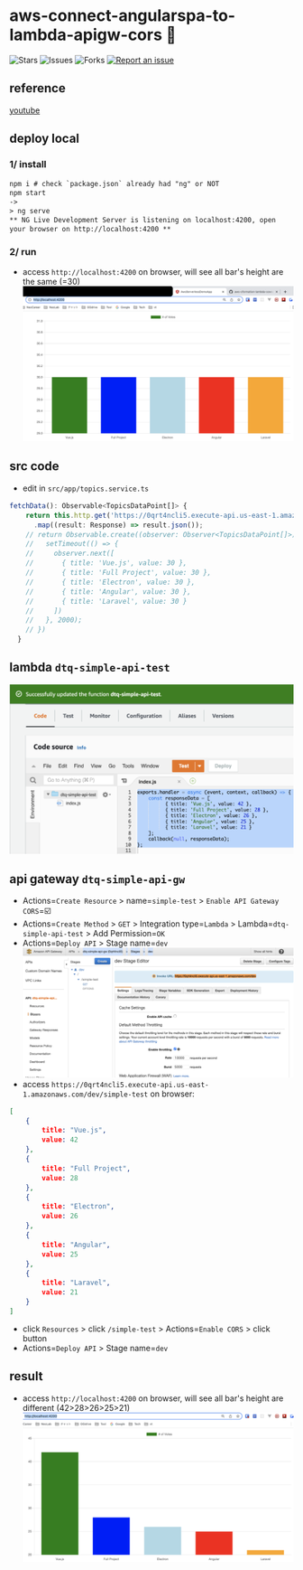 # aws-connect-angularspa-to-lambda-apigw-cors 🐳

![Stars](https://img.shields.io/github/stars/tquangdo/aws-connect-angularspa-to-lambda-apigw-cors?color=f05340)
![Issues](https://img.shields.io/github/issues/tquangdo/aws-connect-angularspa-to-lambda-apigw-cors?color=f05340)
![Forks](https://img.shields.io/github/forks/tquangdo/aws-connect-angularspa-to-lambda-apigw-cors?color=f05340)
[![Report an issue](https://img.shields.io/badge/Support-Issues-green)](https://github.com/tquangdo/aws-connect-angularspa-to-lambda-apigw-cors/issues/new)

## reference
[youtube](https://www.youtube.com/watch?v=eracVWTSqLs)

## deploy local
### 1/ install
```shell
npm i # check `package.json` already had "ng" or NOT
npm start
->
> ng serve
** NG Live Development Server is listening on localhost:4200, open your browser on http://localhost:4200 **
```
### 2/ run
- access `http://localhost:4200` on browser, will see all bar's height are the same (=30)
![local](screenshots/local.png)

## src code
- edit in `src/app/topics.service.ts`
```ts
fetchData(): Observable<TopicsDataPoint[]> {
    return this.http.get('https://0qrt4ncli5.execute-api.us-east-1.amazonaws.com/dev/simple-test')
      .map((result: Response) => result.json());
    // return Observable.create((observer: Observer<TopicsDataPoint[]>) => {
    //   setTimeout(() => {
    //     observer.next([
    //       { title: 'Vue.js', value: 30 },
    //       { title: 'Full Project', value: 30 },
    //       { title: 'Electron', value: 30 },
    //       { title: 'Angular', value: 30 },
    //       { title: 'Laravel', value: 30 }
    //     ])
    //   }, 2000);
    // })
  }
```

## lambda `dtq-simple-api-test`
![lambda](screenshots/lambda.png)

## api gateway `dtq-simple-api-gw`
- Actions=`Create Resource` > name=`simple-test` > `Enable API Gateway CORS`=☑️
- Actions=`Create Method` > `GET` > Integration type=`Lambda` > Lambda=`dtq-simple-api-test` > Add Permission=`OK`
- Actions=`Deploy API` > Stage name=`dev`
![apigw](screenshots/apigw.png)
- access `https://0qrt4ncli5.execute-api.us-east-1.amazonaws.com/dev/simple-test` on browser:
```json
[
    {
        title: "Vue.js",
        value: 42
    },
    {
        title: "Full Project",
        value: 28
    },
    {
        title: "Electron",
        value: 26
    },
    {
        title: "Angular",
        value: 25
    },
    {
        title: "Laravel",
        value: 21
    }
]
```
- click `Resources` > click `/simple-test` > Actions=`Enable CORS` > click button
- Actions=`Deploy API` > Stage name=`dev`

## result
- access `http://localhost:4200` on browser, will see all bar's height are different (42>28>26>25>21)
![result](screenshots/result.png)
